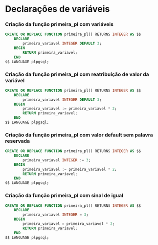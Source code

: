 # Declarações de variáveis

### Criação da função primeira_pl com variáveis

```sql
CREATE OR REPLACE FUNCTION primeira_pl() RETURNS INTEGER AS $$
    DECLARE
        primeira_variavel INTEGER DEFAULT 3;
    BEGIN
        RETURN primeira_variavel;
    END
$$ LANGUAGE plpgsql;
```

### Criação da função primeira_pl com reatribuição de valor da variável

```sql
CREATE OR REPLACE FUNCTION primeira_pl() RETURNS INTEGER AS $$
    DECLARE
        primeira_variavel INTEGER DEFAULT 3;
    BEGIN
        primeira_variavel := primeira_variavel * 2;
        RETURN primeira_variavel;
    END
$$ LANGUAGE plpgsql;
```

### Criação da função primeira_pl com valor default sem palavra reservada

```sql
CREATE OR REPLACE FUNCTION primeira_pl() RETURNS INTEGER AS $$
    DECLARE
        primeira_variavel INTEGER := 3;
    BEGIN
        primeira_variavel := primeira_variavel * 2;
        RETURN primeira_variavel;
    END
$$ LANGUAGE plpgsql;
```

### Criação da função primeira_pl com sinal de igual

```sql
CREATE OR REPLACE FUNCTION primeira_pl() RETURNS INTEGER AS $$
    DECLARE
        primeira_variavel INTEGER = 3;
    BEGIN
        primeira_variavel = primeira_variavel * 2;
        RETURN primeira_variavel;
    END
$$ LANGUAGE plpgsql;
```
